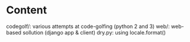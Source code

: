 Content
=======

codegolf/: various attempts at code-golfing (python 2 and 3)
web/: web-based sollution (django app & client)
dry.py: using locale.format()
